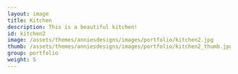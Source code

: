 ```yaml
---
layout: image
title: Kitchen
description: This is a beautiful kitchen!
id: kitchen2
image: /assets/themes/anniesdesigns/images/portfolio/kitchen2.jpg
thumb: /assets/themes/anniesdesigns/images/portfolio/kitchen2_thumb.jpg
group: portfolio
weight: 5
---
```

